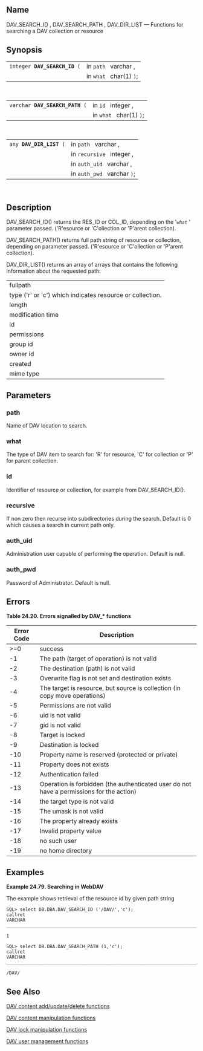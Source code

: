 <div>

<div>

</div>

<div>

## Name

DAV_SEARCH_ID , DAV_SEARCH_PATH , DAV_DIR_LIST — Functions for searching
a DAV collection or resource

</div>

<div>

## Synopsis

<div>

|                                   |                         |
|-----------------------------------|-------------------------|
| `integer `**`DAV_SEARCH_ID`**` (` | in `path ` varchar ,    |
|                                   | in `what ` char(1) `)`; |

<div>

 

</div>

</div>

<div>

|                                     |                         |
|-------------------------------------|-------------------------|
| `varchar `**`DAV_SEARCH_PATH`**` (` | in `id ` integer ,      |
|                                     | in `what ` char(1) `)`; |

<div>

 

</div>

</div>

<div>

|                              |                             |
|------------------------------|-----------------------------|
| `any `**`DAV_DIR_LIST`**` (` | in `path ` varchar ,        |
|                              | in `recursive ` integer ,   |
|                              | in `auth_uid ` varchar ,    |
|                              | in `auth_pwd ` varchar `)`; |

<div>

 

</div>

</div>

</div>

<div>

## Description

DAV_SEARCH_ID() returns the RES_ID or COL_ID, depending on the '*`what`*
' parameter passed. ('R'esource or 'C'ollection or 'P'arent collection).

DAV_SEARCH_PATH() returns full path string of resource or collection,
depending on parameter passed. ('R'esource or 'C'ollection or 'P'arent
collection).

DAV_DIR_LIST() returns an array of arrays that contains the following
information about the requested path:

|                                                           |
|-----------------------------------------------------------|
| fullpath                                                  |
| type ('r' or 'c') which indicates resource or collection. |
| length                                                    |
| modification time                                         |
| id                                                        |
| permissions                                               |
| group id                                                  |
| owner id                                                  |
| created                                                   |
| mime type                                                 |

</div>

<div>

## Parameters

<div>

### path

Name of DAV location to search.

</div>

<div>

### what

The type of DAV item to search for: 'R' for resource, 'C' for collection
or 'P' for parent collection.

</div>

<div>

### id

Identifier of resource or collection, for example from DAV_SEARCH_ID().

</div>

<div>

### recursive

If non zero then recurse into subdirectories during the search. Default
is 0 which causes a search in current path only.

</div>

<div>

### auth_uid

Administration user capable of performing the operation. Default is
null.

</div>

<div>

### auth_pwd

Password of Administrator. Default is null.

</div>

</div>

<div>

## Errors

<div>

**Table 24.20. Errors signalled by DAV\_\* functions**

<div>

| Error Code                           | Description                                                                                                              |
|--------------------------------------|--------------------------------------------------------------------------------------------------------------------------|
| <span class="errorcode">\>=0 </span> | <span class="errortext">success </span>                                                                                  |
| <span class="errorcode">-1 </span>   | <span class="errortext">The path (target of operation) is not valid </span>                                              |
| <span class="errorcode">-2 </span>   | <span class="errortext">The destination (path) is not valid </span>                                                      |
| <span class="errorcode">-3 </span>   | <span class="errortext">Overwrite flag is not set and destination exists </span>                                         |
| <span class="errorcode">-4 </span>   | <span class="errortext">The target is resource, but source is collection (in copy move operations) </span>               |
| <span class="errorcode">-5 </span>   | <span class="errortext">Permissions are not valid </span>                                                                |
| <span class="errorcode">-6 </span>   | <span class="errortext">uid is not valid </span>                                                                         |
| <span class="errorcode">-7 </span>   | <span class="errortext">gid is not valid </span>                                                                         |
| <span class="errorcode">-8 </span>   | <span class="errortext">Target is locked </span>                                                                         |
| <span class="errorcode">-9 </span>   | <span class="errortext">Destination is locked </span>                                                                    |
| <span class="errorcode">-10 </span>  | <span class="errortext">Property name is reserved (protected or private) </span>                                         |
| <span class="errorcode">-11 </span>  | <span class="errortext">Property does not exists </span>                                                                 |
| <span class="errorcode">-12 </span>  | <span class="errortext">Authentication failed </span>                                                                    |
| <span class="errorcode">-13 </span>  | <span class="errortext">Operation is forbidden (the authenticated user do not have a permissions for the action) </span> |
| <span class="errorcode">-14 </span>  | <span class="errortext">the target type is not valid </span>                                                             |
| <span class="errorcode">-15 </span>  | <span class="errortext">The umask is not valid </span>                                                                   |
| <span class="errorcode">-16 </span>  | <span class="errortext">The property already exists </span>                                                              |
| <span class="errorcode">-17 </span>  | <span class="errortext">Invalid property value </span>                                                                   |
| <span class="errorcode">-18 </span>  | <span class="errortext">no such user </span>                                                                             |
| <span class="errorcode">-19 </span>  | <span class="errortext">no home directory </span>                                                                        |

</div>

</div>

  

</div>

<div>

## Examples

<div>

**Example 24.79. Searching in WebDAV**

<div>

The example shows retrieval of the resource id by given path string

``` screen
SQL> select DB.DBA.DAV_SEARCH_ID ('/DAV/','c');
callret
VARCHAR
_______________________________________________________________________________

1

SQL> select DB.DBA.DAV_SEARCH_PATH (1,'c');
callret
VARCHAR
_______________________________________________________________________________

/DAV/
```

</div>

</div>

  

</div>

<div>

## See Also

<a href="fn_dav_api_add.html" class="link"
title="DAV add &amp; update functions">DAV content add/update/delete
functions</a>

<a href="fn_dav_api_change.html" class="link"
title="DAV manipulation functions">DAV content manipulation
functions</a>

<a href="fn_dav_api_lock.html" class="link"
title="DAV lock manipulation functions">DAV lock manipulation
functions</a>

<a href="fn_dav_api_user.html" class="link"
title="WebDAV Users &amp; Groups administration">DAV user management
functions</a>

</div>

</div>
